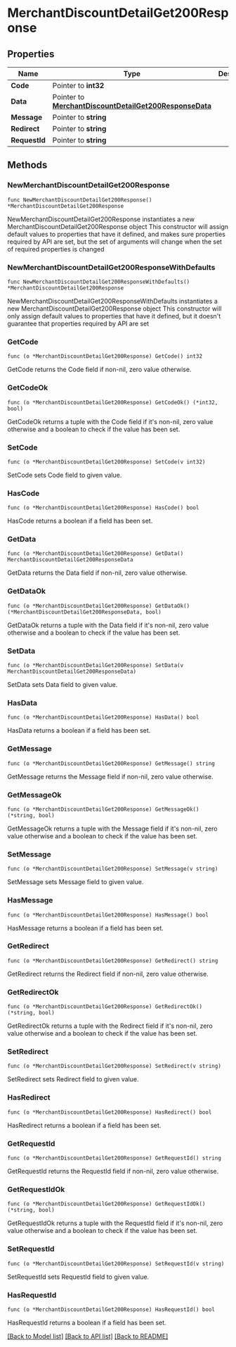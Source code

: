 # MerchantDiscountDetailGet200Response

## Properties

Name | Type | Description | Notes
------------ | ------------- | ------------- | -------------
**Code** | Pointer to **int32** |  | [optional] 
**Data** | Pointer to [**MerchantDiscountDetailGet200ResponseData**](MerchantDiscountDetailGet200ResponseData.md) |  | [optional] 
**Message** | Pointer to **string** |  | [optional] 
**Redirect** | Pointer to **string** |  | [optional] 
**RequestId** | Pointer to **string** |  | [optional] 

## Methods

### NewMerchantDiscountDetailGet200Response

`func NewMerchantDiscountDetailGet200Response() *MerchantDiscountDetailGet200Response`

NewMerchantDiscountDetailGet200Response instantiates a new MerchantDiscountDetailGet200Response object
This constructor will assign default values to properties that have it defined,
and makes sure properties required by API are set, but the set of arguments
will change when the set of required properties is changed

### NewMerchantDiscountDetailGet200ResponseWithDefaults

`func NewMerchantDiscountDetailGet200ResponseWithDefaults() *MerchantDiscountDetailGet200Response`

NewMerchantDiscountDetailGet200ResponseWithDefaults instantiates a new MerchantDiscountDetailGet200Response object
This constructor will only assign default values to properties that have it defined,
but it doesn't guarantee that properties required by API are set

### GetCode

`func (o *MerchantDiscountDetailGet200Response) GetCode() int32`

GetCode returns the Code field if non-nil, zero value otherwise.

### GetCodeOk

`func (o *MerchantDiscountDetailGet200Response) GetCodeOk() (*int32, bool)`

GetCodeOk returns a tuple with the Code field if it's non-nil, zero value otherwise
and a boolean to check if the value has been set.

### SetCode

`func (o *MerchantDiscountDetailGet200Response) SetCode(v int32)`

SetCode sets Code field to given value.

### HasCode

`func (o *MerchantDiscountDetailGet200Response) HasCode() bool`

HasCode returns a boolean if a field has been set.

### GetData

`func (o *MerchantDiscountDetailGet200Response) GetData() MerchantDiscountDetailGet200ResponseData`

GetData returns the Data field if non-nil, zero value otherwise.

### GetDataOk

`func (o *MerchantDiscountDetailGet200Response) GetDataOk() (*MerchantDiscountDetailGet200ResponseData, bool)`

GetDataOk returns a tuple with the Data field if it's non-nil, zero value otherwise
and a boolean to check if the value has been set.

### SetData

`func (o *MerchantDiscountDetailGet200Response) SetData(v MerchantDiscountDetailGet200ResponseData)`

SetData sets Data field to given value.

### HasData

`func (o *MerchantDiscountDetailGet200Response) HasData() bool`

HasData returns a boolean if a field has been set.

### GetMessage

`func (o *MerchantDiscountDetailGet200Response) GetMessage() string`

GetMessage returns the Message field if non-nil, zero value otherwise.

### GetMessageOk

`func (o *MerchantDiscountDetailGet200Response) GetMessageOk() (*string, bool)`

GetMessageOk returns a tuple with the Message field if it's non-nil, zero value otherwise
and a boolean to check if the value has been set.

### SetMessage

`func (o *MerchantDiscountDetailGet200Response) SetMessage(v string)`

SetMessage sets Message field to given value.

### HasMessage

`func (o *MerchantDiscountDetailGet200Response) HasMessage() bool`

HasMessage returns a boolean if a field has been set.

### GetRedirect

`func (o *MerchantDiscountDetailGet200Response) GetRedirect() string`

GetRedirect returns the Redirect field if non-nil, zero value otherwise.

### GetRedirectOk

`func (o *MerchantDiscountDetailGet200Response) GetRedirectOk() (*string, bool)`

GetRedirectOk returns a tuple with the Redirect field if it's non-nil, zero value otherwise
and a boolean to check if the value has been set.

### SetRedirect

`func (o *MerchantDiscountDetailGet200Response) SetRedirect(v string)`

SetRedirect sets Redirect field to given value.

### HasRedirect

`func (o *MerchantDiscountDetailGet200Response) HasRedirect() bool`

HasRedirect returns a boolean if a field has been set.

### GetRequestId

`func (o *MerchantDiscountDetailGet200Response) GetRequestId() string`

GetRequestId returns the RequestId field if non-nil, zero value otherwise.

### GetRequestIdOk

`func (o *MerchantDiscountDetailGet200Response) GetRequestIdOk() (*string, bool)`

GetRequestIdOk returns a tuple with the RequestId field if it's non-nil, zero value otherwise
and a boolean to check if the value has been set.

### SetRequestId

`func (o *MerchantDiscountDetailGet200Response) SetRequestId(v string)`

SetRequestId sets RequestId field to given value.

### HasRequestId

`func (o *MerchantDiscountDetailGet200Response) HasRequestId() bool`

HasRequestId returns a boolean if a field has been set.


[[Back to Model list]](../README.md#documentation-for-models) [[Back to API list]](../README.md#documentation-for-api-endpoints) [[Back to README]](../README.md)


